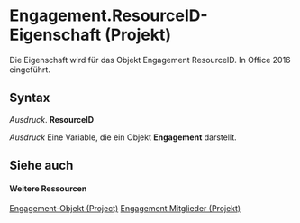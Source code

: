 
# Engagement.ResourceID-Eigenschaft (Projekt)

Die Eigenschaft wird für das Objekt Engagement ResourceID. In Office 2016 eingeführt.


## Syntax

 _Ausdruck_. **ResourceID**

 _Ausdruck_ Eine Variable, die ein Objekt **Engagement** darstellt.


## Siehe auch


#### Weitere Ressourcen


[Engagement-Objekt (Project)](3e7f7bed-e575-a5f4-25e5-1c1cbe1880bb.md)
[Engagement Mitglieder (Projekt)](http://msdn.microsoft.com/library/de29babe-35ac-1bd7-59c1-3dca633ae300%28Office.15%29.aspx)